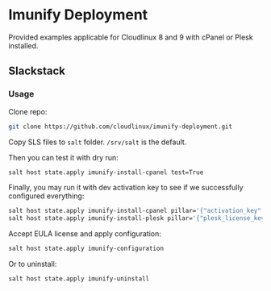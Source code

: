 # Imunify Deployment

Provided examples applicable for Cloudlinux 8 and 9 with cPanel or Plesk installed.

## Slackstack

### Usage

Clone repo:

```sh
git clone https://github.com/cloudlinux/imunify-deployment.git
```

Copy SLS files to `salt` folder. `/srv/salt` is the default.

Then you can test it with dry run:

```sh
salt host state.apply imunify-install-cpanel test=True
```

Finally, you may run it with dev activation key to see if we successfully configured everything:

```sh
salt host state.apply imunify-install-cpanel pillar='{"activation_key": "<KEY>"}' # for cpanel
salt host state.apply imunify-install-plesk pillar='{"plesk_license_key": "<PLESK_KEY>"}' # for plesk
```

Accept EULA license and apply configuration:

```sh
salt host state.apply imunify-configuration
```

Or to uninstall:

```sh
salt host state.apply imunify-uninstall
```
